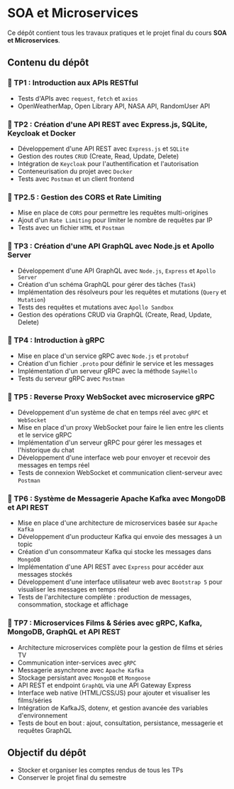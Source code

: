 # SOA et Microservices

Ce dépôt contient tous les travaux pratiques et le projet final du cours **SOA et Microservices**.

## Contenu du dépôt

### 📂 TP1 : Introduction aux APIs RESTful
- Tests d'APIs avec `request`, `fetch` et `axios`
- OpenWeatherMap, Open Library API, NASA API, RandomUser API

### 📂 TP2 : Création d'une API REST avec Express.js, SQLite, Keycloak et Docker
- Développement d'une API REST avec `Express.js` et `SQLite`
- Gestion des routes `CRUD` (Create, Read, Update, Delete)
- Intégration de `Keycloak` pour l'authentification et l'autorisation
- Conteneurisation du projet avec `Docker`
- Tests avec `Postman` et un client frontend

### 📂 TP2.5 : Gestion des CORS et Rate Limiting
- Mise en place de `CORS` pour permettre les requêtes multi-origines
- Ajout d'un `Rate Limiting` pour limiter le nombre de requêtes par IP
- Tests avec un fichier `HTML` et `Postman`

### 📂 TP3 : Création d'une API GraphQL avec Node.js et Apollo Server
- Développement d'une API GraphQL avec `Node.js`, `Express` et `Apollo Server`
- Création d'un schéma GraphQL pour gérer des tâches (`Task`)
- Implémentation des résolveurs pour les requêtes et mutations (`Query` et `Mutation`)
- Tests des requêtes et mutations avec `Apollo Sandbox`
- Gestion des opérations CRUD via GraphQL (Create, Read, Update, Delete)

### 📂 TP4 : Introduction à gRPC
- Mise en place d'un service gRPC avec `Node.js` et `protobuf`
- Création d'un fichier `.proto` pour définir le service et les messages
- Implémentation d'un serveur gRPC avec la méthode `SayHello`
- Tests du serveur gRPC avec `Postman`

### 📂 TP5 : Reverse Proxy WebSocket avec microservice gRPC
- Développement d'un système de chat en temps réel avec `gRPC` et `WebSocket`
- Mise en place d'un proxy WebSocket pour faire le lien entre les clients et le service gRPC
- Implémentation d'un serveur gRPC pour gérer les messages et l'historique du chat
- Développement d'une interface web pour envoyer et recevoir des messages en temps réel
- Tests de connexion WebSocket et communication client-serveur avec `Postman`

### 📂 TP6 : Système de Messagerie Apache Kafka avec MongoDB et API REST
- Mise en place d'une architecture de microservices basée sur `Apache Kafka`
- Développement d'un producteur Kafka qui envoie des messages à un topic
- Création d'un consommateur Kafka qui stocke les messages dans `MongoDB`
- Implémentation d'une API REST avec `Express` pour accéder aux messages stockés
- Développement d'une interface utilisateur web avec `Bootstrap 5` pour visualiser les messages en temps réel
- Tests de l'architecture complète : production de messages, consommation, stockage et affichage

### 📂 TP7 : Microservices Films & Séries avec gRPC, Kafka, MongoDB, GraphQL et API REST
- Architecture microservices complète pour la gestion de films et séries TV
- Communication inter-services avec `gRPC`
- Messagerie asynchrone avec `Apache Kafka`
- Stockage persistant avec `MongoDB` et `Mongoose`
- API REST et endpoint `GraphQL` via une API Gateway Express
- Interface web native (HTML/CSS/JS) pour ajouter et visualiser les films/séries
- Intégration de KafkaJS, dotenv, et gestion avancée des variables d'environnement
- Tests de bout en bout : ajout, consultation, persistance, messagerie et requêtes GraphQL

## Objectif du dépôt
- Stocker et organiser les comptes rendus de tous les TPs
- Conserver le projet final du semestre
